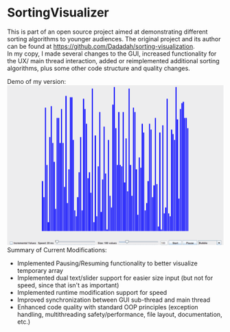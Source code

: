 # SortingVisualizer

This is part of an open source project aimed at demonstrating different sorting algorithms to younger audiences. The original project and its author can be found at https://github.com/Dadadah/sorting-visualization.  
In my copy, I made several changes to the GUI, increased functionality for the UX/ main thread interaction, added or reimplemented additional sorting algorithms, plus some other code structure and quality changes.  



Demo of my version:  
![](src/SortingAnim2.gif)   
Summary of Current Modifications:  
  - Implemented Pausing/Resuming functionality to better visualize temporary array
  - Implemented dual text/slider support for easier size input (but not for speed, since that isn't as important)
  - Implemented runtime modification support for speed
  - Improved synchronization between GUI sub-thread and main thread
  - Enhanced code quality with standard OOP principles (exception handling, multithreading safety/performance, file layout, documentation, etc.)
